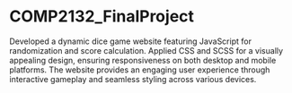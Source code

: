 # COMP2132_FinalProject

Developed a dynamic dice game website featuring JavaScript for randomization and score calculation. 
Applied CSS and SCSS for a visually appealing design, ensuring responsiveness on both desktop and mobile platforms. 
The website provides an engaging user experience through interactive gameplay and seamless styling across various devices.
